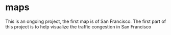 # maps
This is an ongoing project, the first map is of San Francisco. The first part of this project is to help visualize the traffic congestion in San Francisco
